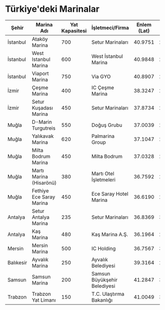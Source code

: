 # Türkiye'deki Marinalar

| Şehir      | Marina Adı               | Yat Kapasitesi | İşletmeci/Firma                   | Enlem (Lat) | Boylam (Lon) |
|------------|--------------------------|----------------|-----------------------------------|-------------|--------------|
| İstanbul   | Ataköy Marina            | 700            | Setur Marinaları                  | 40.9751     | 28.8504      |
| İstanbul   | West Istanbul Marina     | 600            | West İstanbul Marina              | 40.9848     | 28.5786      |
| İstanbul   | Viaport Marina           | 750            | Via GYO                           | 40.8907     | 29.1965      |
| İzmir      | Çeşme Marina             | 400            | IC Çeşme Marina                   | 38.3247     | 26.3058      |
| İzmir      | Setur Kuşadası Marina    | 450            | Setur Marinaları                  | 37.8734     | 27.2571      |
| Muğla      | D-Marin Turgutreis       | 550            | Doğuş Grubu                       | 37.0039     | 27.2603      |
| Muğla      | Yalıkavak Marina         | 620            | Palmarina Group                   | 37.1047     | 27.2842      |
| Muğla      | Milta Bodrum Marina      | 450            | Milta Bodrum                      | 37.0328     | 27.4241      |
| Muğla      | Martı Marina (Hisarönü)  | 380            | Martı Otel İşletmeleri            | 36.7592     | 28.0989      |
| Muğla      | Fethiye Ece Saray Marina | 450            | Ece Saray Hotel Marina            | 36.6190     | 29.1089      |
| Antalya    | Setur Antalya Marina     | 235            | Setur Marinaları                  | 36.8369     | 30.6244      |
| Antalya    | Kaş Marina               | 480            | Kaş Marina A.Ş.                   | 36.1964     | 29.6376      |
| Mersin     | Mersin Marina            | 500            | IC Holding                        | 36.7567     | 34.5189      |
| Balıkesir  | Ayvalık Marina           | 250            | Ayvalık Belediyesi                | 39.3164     | 26.6950      |
| Samsun     | Samsun Marina            | 200            | Samsun Büyükşehir Belediyesi      | 41.2847     | 36.3349      |
| Trabzon    | Trabzon Yat Limanı       | 150            | T.C. Ulaştırma Bakanlığı          | 41.0049     | 39.7283      |
